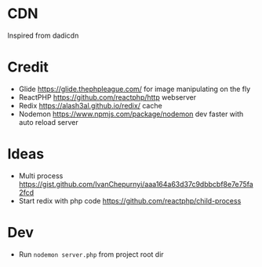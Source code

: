 # CDN

Inspired from dadicdn

# Credit

- Glide https://glide.thephpleague.com/ for image manipulating on the fly
- ReactPHP https://github.com/reactphp/http webserver
- Redix https://alash3al.github.io/redix/ cache
- Nodemon https://www.npmjs.com/package/nodemon dev faster with auto reload server


# Ideas

- Multi process https://gist.github.com/IvanChepurnyi/aaa164a63d37c9dbbcbf8e7e75fa2fcd
- Start redix with php code https://github.com/reactphp/child-process

# Dev

- Run `nodemon server.php` from project root dir